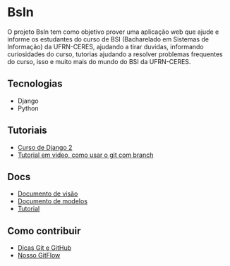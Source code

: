 # BsIn

O projeto BsIn tem como objetivo prover uma aplicação web que ajude e informe os estudantes do curso de BSI (Bacharelado em Sistemas de Informação) da UFRN-CERES, ajudando a tirar duvidas, informando curiosidades do curso, tutorias ajudando a resolver problemas frequentes do curso, isso e muito mais do mundo do BSI da UFRN-CERES.

## Tecnologias

- Django
- Python

## Tutoriais

- [Curso de Django 2](https://www.youtube.com/watch?v=LZsjuSBW5YM&list=RDCMUCDoFiMhpOnLFq1uG4RL4xag&index=2)
- [Tutorial em video, como usar o git com branch](https://drive.google.com/file/d/1A0odHyz7f2663ia3H8gi9JUJFCrcRSAu/view?usp=sharing)

## Docs

- [Documento de visão](https://github.com/JFmaia/BsIn/blob/main/docs/Documento_de_visao.md)
- [Documento de modelos](https://github.com/JFmaia/BsIn/blob/main/docs/documento_de_modelos.md)
- [Tutorial](https://github.com/JFmaia/BsIn/blob/main/docs/tutorial.md)

## Como contribuir

 * [Dicas Git e GitHub](https://github.com/tacianosilva/eng-software-2/blob/master/docs/github.md)
 * [Nosso GitFlow](https://github.com/tacianosilva/eng-software-2/blob/master/docs/doc-gitflow.md)

